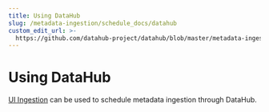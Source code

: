 ```yaml
---
title: Using DataHub
slug: /metadata-ingestion/schedule_docs/datahub
custom_edit_url: >-
  https://github.com/datahub-project/datahub/blob/master/metadata-ingestion/schedule_docs/datahub.md
---
```

# Using DataHub

[UI Ingestion](../../docs/ui-ingestion.md) can be used to schedule metadata ingestion through DataHub.
